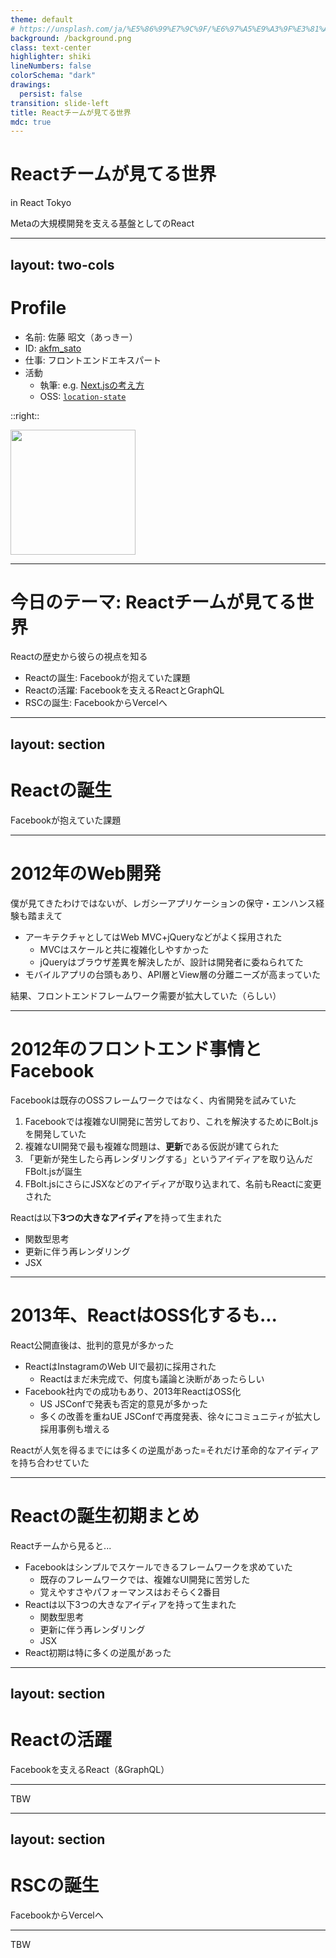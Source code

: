 ```yaml
---
theme: default
# https://unsplash.com/ja/%E5%86%99%E7%9C%9F/%E6%97%A5%E9%A3%9F%E3%81%AE%E3%83%87%E3%82%B8%E3%82%BF%E3%83%AB%E5%A3%81%E7%B4%99-_ok8uVzL2gI
background: /background.png
class: text-center
highlighter: shiki
lineNumbers: false
colorSchema: "dark"
drawings:
  persist: false
transition: slide-left
title: Reactチームが見てる世界
mdc: true
---
```


# Reactチームが見てる世界

in React Tokyo

Metaの大規模開発を支える基盤としてのReact

---
layout: two-cols
---

# Profile

- 名前: 佐藤 昭文（あっきー）
- ID: [akfm_sato](https://x.com/akfm_sato)
- 仕事: フロントエンドエキスパート
- 活動
  - 執筆: e.g. [Next.jsの考え方](https://zenn.dev/akfm/books/nextjs-basic-principle)
  - OSS: [`location-state`](https://github.com/recruit-tech/location-state)

::right::

<div class="pt-10 flex justify-center">
  <img src="https://avatars.githubusercontent.com/u/25711332?v=4" width="200" height="200">
</div>

---

# 今日のテーマ: Reactチームが見てる世界

Reactの歴史から彼らの視点を知る

- Reactの誕生: Facebookが抱えていた課題
- Reactの活躍: Facebookを支えるReactとGraphQL
- RSCの誕生: FacebookからVercelへ

---
layout: section
---

# Reactの誕生

Facebookが抱えていた課題

---

# 2012年のWeb開発

僕が見てきたわけではないが、レガシーアプリケーションの保守・エンハンス経験も踏まえて

- アーキテクチャとしてはWeb MVC+jQueryなどがよく採用された
  - MVCはスケールと共に複雑化しやすかった
  - jQueryはブラウザ差異を解決したが、設計は開発者に委ねられてた
- モバイルアプリの台頭もあり、API層とView層の分離ニーズが高まっていた

結果、<span v-mark.underline.red class="font-bold">フロントエンドフレームワーク需要が拡大</span>していた（らしい）

---

# 2012年のフロントエンド事情とFacebook

Facebookは既存のOSSフレームワークではなく、内省開発を試みていた

1. Facebookでは複雑なUI開発に苦労しており、これを解決するためにBolt.jsを開発していた
1. 複雑なUI開発で最も複雑な問題は、**更新**である仮説が建てられた
1. 「更新が発生したら再レンダリングする」というアイディアを取り込んだFBolt.jsが誕生
1. FBolt.jsにさらにJSXなどのアイディアが取り込まれて、名前もReactに変更された

Reactは以下**3つの大きなアイディア**を持って生まれた

- <span v-mark="{ at: 1, color: '#f87171', type: 'underline' }">関数型思考</span>
- <span v-mark="{ at: 1, color: '#f87171', type: 'underline' }">更新に伴う再レンダリング</span>
- <span v-mark="{ at: 1, color: '#f87171', type: 'underline' }">JSX</span>

<!--
参考https://dionarodrigues.dev/blog/reactjs-behind-the-scenes
-->

---

# 2013年、ReactはOSS化するも...

React公開直後は、批判的意見が多かった

- ReactはInstagramのWeb UIで最初に採用された
  - Reactはまだ未完成で、何度も議論と決断があったらしい
- Facebook社内での成功もあり、2013年ReactはOSS化
  - US JSConfで発表も否定的意見が多かった
  - 多くの改善を重ねUE JSConfで再度発表、徐々にコミュニティが拡大し採用事例も増える

Reactが人気を得るまでには多くの逆風があった=それだけ<span v-mark.underline.red class="font-bold">革命的なアイディア</span>を持ち合わせていた

---

# Reactの誕生初期まとめ

Reactチームから見ると...

- Facebookはシンプルでスケールできるフレームワークを求めていた
  - 既存のフレームワークでは、複雑なUI開発に苦労した
  - 覚えやすさやパフォーマンスはおそらく2番目
- Reactは以下3つの大きなアイディアを持って生まれた
  - 関数型思考
  - 更新に伴う再レンダリング
  - JSX
- React初期は特に多くの逆風があった

---
layout: section
---

# Reactの活躍

Facebookを支えるReact（&GraphQL）

---

TBW

---
layout: section
---

# RSCの誕生

FacebookからVercelへ

---

TBW

